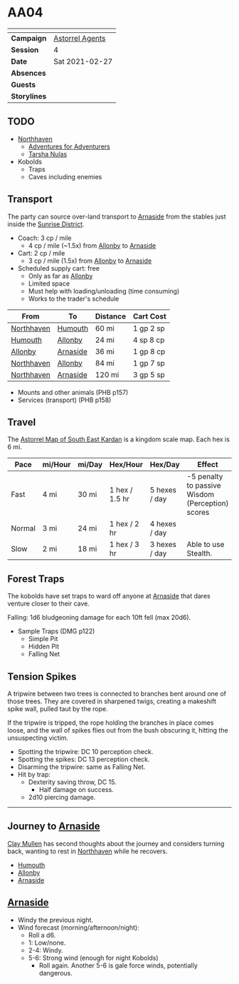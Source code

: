 # AA04

| []() | |
| --- | --- |
| **Campaign** | [Astorrel Agents](../astorrel-agents.md) |
| **Session** | 4 |
| **Date** | Sat 2021-02-27 |
| **Absences** | |
| **Guests** | |
| **Storylines** | |

## TODO

- [Northhaven](../../../astarus/places/cities/northhaven.md)
  - [Adventures for Adventurers](../../../astarus/places/buildings/shops/adventures-for-adventurers.md)
  - [Tarsha Nulas](../../../astarus/people/tarsha-nulas.md)
- Kobolds
  - Traps
  - Caves including enemies

## Transport

The party can source over-land transport to [Arnaside](../../../astarus/places/villages/arnaside.md) from the stables just inside the [Sunrise District](../../../astarus/places/districts/sunrise-district.md).

- Coach: 3 cp / mile
  - 4 cp / mile (~1.5x) from [Allonby](../../../astarus/places/villages/allonby.md) to [Arnaside](../../../astarus/places/villages/arnaside.md)
- Cart: 2 cp / mile
  - 3 cp / mile (1.5x) from [Allonby](../../../astarus/places/villages/allonby.md) to [Arnaside](../../../astarus/places/villages/arnaside.md)
- Scheduled supply cart: free
  - Only as far as [Allonby](../../../astarus/places/villages/allonby.md)
  - Limited space
  - Must help with loading/unloading (time consuming)
  - Works to the trader's schedule

| From | To | Distance | Cart Cost |
| --- | --- | --- | --- |
| [Northhaven](../../../astarus/places/cities/northhaven.md) | [Humouth](../../../astarus/places/villages/humouth.md) | 60 mi | 1 gp 2 sp |
| [Humouth](../../../astarus/places/villages/humouth.md) | [Allonby](../../../astarus/places/villages/allonby.md) | 24 mi | 4 sp 8 cp |
| [Allonby](../../../astarus/places/villages/allonby.md) | [Arnaside](../../../astarus/places/villages/arnaside.md) | 36 mi | 1 gp 8 cp |
| [Northhaven](../../../astarus/places/cities/northhaven.md) | [Allonby](../../../astarus/places/villages/allonby.md) | 84 mi | 1 gp 7 sp |
| [Northhaven](../../../astarus/places/cities/northhaven.md) | [Arnaside](../../../astarus/places/villages/arnaside.md) | 120 mi | 3 gp 5 sp |

- Mounts and other animals (PHB p157)
- Services (transport) (PHB p158)

## Travel

The [Astorrel Map of South East Kardan](../../../astarus/other/astorrel-map-of-south-east-kardan.md) is a kingdom scale map. Each hex is 6 mi.

| Pace | mi/Hour | mi/Day | Hex/Hour | Hex/Day | Effect |
| --- | --- | --- | --- | --- | --- |
| Fast | 4 mi | 30 mi | 1 hex / 1.5 hr | 5 hexes / day | -5 penalty to passive Wisdom (Perception) scores |
| Normal | 3 mi | 24 mi | 1 hex / 2 hr | 4 hexes / day | |
| Slow | 2 mi | 18 mi | 1 hex / 3 hr | 3 hexes / day | Able to use Stealth. |

## Forest Traps

The kobolds have set traps to ward off anyone at [Arnaside](../../../astarus/places/villages/arnaside.md) that dares venture closer to their cave.

Falling: 1d6 bludgeoning damage for each 10ft fell (max 20d6).

- Sample Traps (DMG p122)
  - Simple Pit
  - Hidden Pit
  - Falling Net

## Tension Spikes

A tripwire between two trees is connected to branches bent around one of those trees. They are covered in sharpened twigs, creating a makeshift spike wall, pulled taut by the rope.

If the tripwire is tripped, the rope holding the branches in place comes loose, and the wall of spikes flies out from the bush obscuring it, hitting the unsuspecting victim.

- Spotting the tripwire: DC 10 perception check.
- Spotting the spikes: DC 13 perception check.
- Disarming the tripwire: same as Falling Net.
- Hit by trap:
  - Dexterity saving throw, DC 15.
    - Half damage on success.
  - 2d10 piercing damage.

---

## Journey to [Arnaside](../../../astarus/places/villages/arnaside.md)

[Clay Mullen](../../../astarus/people/clay-mullen.md) has second thoughts about the journey and considers turning back, wanting to rest in [Northhaven](../../../astarus/places/cities/northhaven.md) while he recovers.

- [Humouth](../../../astarus/places/villages/humouth.md)
- [Allonby](../../../astarus/places/villages/allonby.md)
- [Arnaside](../../../astarus/places/villages/arnaside.md)

## [Arnaside](../../../astarus/places/villages/arnaside.md)

- Windy the previous night.
- Wind forecast (morning/afternoon/night):
  - Roll a d6.
  - 1: Low/none.
  - 2-4: Windy.
  - 5-6: Strong wind (enough for night Kobolds)
    - Roll again. Another 5-6 is gale force winds, potentially dangerous.
